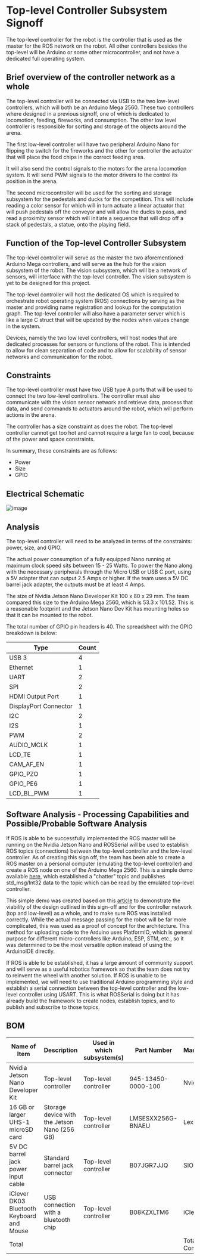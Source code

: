 # Top-level Controller Subsystem Signoff

The top-level controller for the robot is the controller that is used as the master for the ROS network on the robot. All other controllers besides the top-level will be Arduino or some other microcontroller, and not have a dedicated full operating system.

## Brief overview of the controller network as a whole

The top-level controller will be connected via USB to the two low-level controllers, which will both be an Arduino Mega 2560. These two controllers where designed in a previous signoff, one of which is dedicated to locomotion, feeding, fireworks, and consumption. The other low level controller is responsible for sorting and storage of the objects around the arena. 

The first low-level controller will have two peripheral Arduino Nano for flipping the switch for the fireworks and the other for controller the actuator that will place the food chips in the correct feeding area. 

It will also send the control signals to the motors for the arena locomotion system. It will send PWM signals to the motor drivers to the control its position in the arena. 

The second microcontroller will be used for the sorting and storage subsystem for the pedestals and ducks for the competition. This will include reading a color sensor for which will in turn actuate a linear actuator that will push pedestals off the conveyor and will allow the ducks to pass, and read a proximity sensor which will initiate a sequence that will drop off a stack of pedestals, a statue, onto the playing field. 

## Function of the Top-level Controller Subsystem

The top-level controller will serve as the master the two aforementioned Arduino Mega controllers, and will serve as the hub for the vision subsystem of the robot. The vision subsystem, which will be a network of sensors, will interface with the top-level controller. The vision subsystem is yet to be designed for this project. 

The top-level controller will host the dedicated OS which is required to orchestrate robot operating system (ROS) connections by serving as the master and providing name registration and lookup for the computation graph. The top-level controller will also have a parameter server which is like a large C struct that will be updated by the nodes when values change in the system. 

Devices, namely the two low level controllers, will host nodes that are dedicated processes for sensors or functions of the robot. This is intended to allow for clean separation of code and to allow for scalability of sensor networks and communication for the robot. 

## Constraints

The top-level controller must have two USB type A ports that will be used to connect the two low-level controllers. The controller must also communicate with the vision sensor network and retrieve data, process that data, and send commands to actuators around the robot, which will perform actions in the arena.

The controller has a size constraint as does the robot. The top-level controller cannot get too hot and cannot require a large fan to cool, because of the power and space constraints. 

In summary, these constraints are as follows:
- Power
- Size
- GPIO

## Electrical Schematic

![image](https://user-images.githubusercontent.com/112424739/213816262-390fab31-4a3b-446d-b25d-0fb628c24728.png)

## Analysis

The top-level controller will need to be analyzed in terms of the constraints: power, size, and GPIO. 

The actual power consumption of a fully equipped Nano running at maximum clock speed sits between 15 - 25 Watts. To power the Nano along with the necessary peripherals through the Micro USB or USB C port, using a 5V adapter that can output 2.5 Amps or higher. If the team uses a 5V DC barrel jack adapter, the outputs must be at least 4 Amps.

The size of Nvidia Jetson Nano Developer Kit 100 x 80 x 29 mm. The team compared this size to the Arduino Mega 2560, which is 53.3 x 101.52. This is a reasonable footprint and the Jetson Nano Dev Kit has mounting holes so that it can be mounted to the robot. 

The total number of GPIO pin headers is 40. The spreadsheet with the GPIO breakdown is below: 

| Type                  | Count |
|-----------------------|-------|
| USB 3                 | 4     |
| Ethernet              | 1     |
| UART                  | 2     |
| SPI                   | 2     |
| HDMI Output Port      | 1     |
| DisplayPort Connector | 1     |
| I2C                   | 2     |
| I2S                   | 1     |
| PWM                   | 2     |
| AUDIO_MCLK            | 1     |
| LCD_TE                | 1     |
| CAM_AF_EN             | 1     |
| GPIO_PZO              | 1     |
| GPIO_PE6              | 1     |
| LCD_BL_PWM            | 1     |

## Software Analysis - Processing Capabilities and Possible/Probable Software Analysis

If ROS is able to be successfully implemented the ROS master will be running on the Nvidia Jetson Nano and ROSSerial will be used to establish ROS topics (connections) between the top-level controller and the low-level controller. As of creating this sign off, the team has been able to create a ROS master on a personal computer (emulating the top-level controller) and create a ROS node on one of the Arduino Mega 2560. This is a simple demo available [here](https://github.com/nathan-gardner/CapstoneRepo/tree/main/Software/demo/Test_ROSSerial), which established a "chatter" topic and publishes std_msg/Int32 data to the topic which can be read by the emulated top-level controller.

This simple demo was created based on this [article](https://sites.duke.edu/memscapstone/using-rosserial-to-setup-a-ros-node-on-a-teensy/) to demonstrate the viability of the design outlined in this sign-off and for the controller network (top and low-level) as a whole, and to make sure ROS was installed correctly. While the actual message passing for the robot will be far more complicated, this was used as a proof of concept for the architecture. This method for uploading code to the Arduino uses PlatformIO, which is general purpose for different micro-controllers like Arduino, ESP, STM, etc., so it was determined to be the most versatile option instead of using the ArduinoIDE directly.  

If ROS is able to be established, it has a large amount of community support and will serve as a useful robotics framework so that the team does not try to reinvent the wheel with another solution. If ROS is unable to be implemented, we will need to use traditional Arduino programming style and establish a serial connection between the top-level controller and the low-level controller using USART. This is what ROSSerial is doing but it has already build the framework to create nodes, establish topics, and to publish and subscribe to those topics.

## BOM

| Name of Item                              | Description                                  | Used in which subsystem(s) | Part Number        | Manufacturer     | Quantity | Price      | Total  |
|-------------------------------------------|----------------------------------------------|----------------------------|--------------------|------------------|----------|------------|--------|
| Nvidia Jetson Nano Developer Kit                       | Top-level controller                         | Top-level controller       | 945-13450-0000-100 | Nvidia           | 1        | 149.99     | 149.99 |
| 16 GB or larger UHS-1 microSD card        | Storage device with the Jetson Nano (256 GB) | Top-level controller       | LMSESXX256G-BNAEU  | Lexar            | 1        | 24.99      | 24.99  |
| 5V DC barrel jack power input cable       | Standard barrel jack connector               | Top-level controller       | B07JGR7JJQ         | SIOCEN           | 1        | 9.99       | 9.99   |
| iClever DK03 Bluetooth Keyboard and Mouse | USB connection with a bluetooth chip         | Top-level controller       | B08KZXLTM6         | iClever          | 1        | 39.99      | 39.99  |
| Total                                     |                                              |                            |                    | Total Components | 4        | Total Cost | 224.96 |
